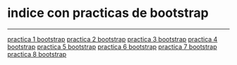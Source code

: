 <h1>indice con practicas de bootstrap</h1>
<hr>
<a href="https://carlex02.github.io/Practica1bootsrap.html">practica 1 bootstrap</a>
<a href="https://carlex02.github.io/Practica2bootstrap.html">practica 2 bootstrap</a>
<a href="https://carlex02.github.io/Practica3bootstrap.html">practica 3 bootstrap</a>
<a href="https://carlex02.github.io/practica4bootstrap.html">practica 4 bootstrap</a>
<a href="https://carlex02.github.io/practica5bootstrap.html">practica 5 bootstrap</a>
<a href="https://carlex02.github.io/Practica6bootstrap.html">practica 6 bootstrap</a>
<a href="https://carlex02.github.io/Practica7bootstrap.html">practica 7 bootstrap</a>
<a href="https://carlex02.github.io/Practica8bootstrap.html">practica 8 bootstrap</a>
